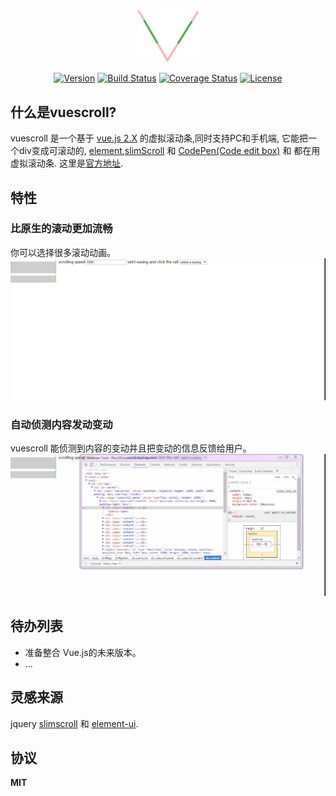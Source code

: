 <p align="center"><a href="https://wangyi7099.github.io/vuescrollDemo/" target="_blank" rel="noopener noreferrer"><img width="100" src="https://github.com/wangyi7099/pictureCdn/blob/master/allPic/others/logo.png?raw=true" alt="vuescroll logo"></a></p>
<p align="center">
    <a href="https://www.npmjs.com/package/vuescroll"><img src="https://img.shields.io/npm/v/vuescroll.svg" alt="Version"></a>
               <a href="https://circleci.com/gh/wangyi7099/vuescroll/tree/dev"><img src="https://img.shields.io/circleci/project/wangyi7099/vuescroll/dev.svg" alt="Build Status"></a>
  <a href="https://codecov.io/github/wangyi7099/vuescroll?branch=dev"><img src="https://img.shields.io/codecov/c/github/wangyi7099/vuescroll/dev.svg" alt="Coverage Status"></a>
           <a href="https://www.npmjs.com/package/vuescroll"><img src="https://img.shields.io/npm/l/vuescroll.svg" alt="License"></a>
</p>

## 什么是vuescroll?

 vuescroll 是一个基于 [vue.js 2.X](https://github.com/vuejs/vue) 的虚拟滚动条,同时支持PC和手机端, 它能把一个div变成可滚动的, [element](http://element-cn.eleme.io/#/zh-CN/component/installation),[slimScroll](https://github.com/rochal/jQuery-slimScroll) 和 [CodePen(Code edit box)](https://codepen.io/wangyi7099/) 和 都在用虚拟滚动条. 这里是[官方地址](https://wangyi7099.github.io/VuescrollDocs).

## 特性

### 比原生的滚动更加流畅
你可以选择很多滚动动画。
![](https://github.com/wangyi7099/pictureCdn/blob/master/allPic/vuescroll/smooth-scroll.gif?raw=true)
### 自动侦测内容发动变动
vuescroll 能侦测到内容的变动并且把变动的信息反馈给用户。
![](https://github.com/wangyi7099/pictureCdn/blob/master/allPic/vuescroll/handle-resize.gif?raw=true)

## 待办列表

* 准备整合 Vue.js的未来版本。
* ...
## 灵感来源

jquery [slimscroll](https://github.com/rochal/jQuery-slimScroll)  和  [element-ui](https://github.com/ElemeFE/element/tree/dev/packages/scrollbar/src).

## 协议

**MIT** 
